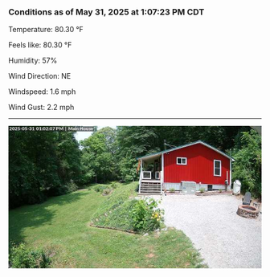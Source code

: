 ### Conditions as of May 31, 2025 at 1:07:23 PM CDT 

Temperature: 80.30 &deg;F

Feels like: 80.30 &deg;F

Humidity: 57%

Wind Direction: NE

Windspeed: 1.6 mph

Wind Gust: 2.2 mph

---

<img src="./images/latest.jpeg"/>

